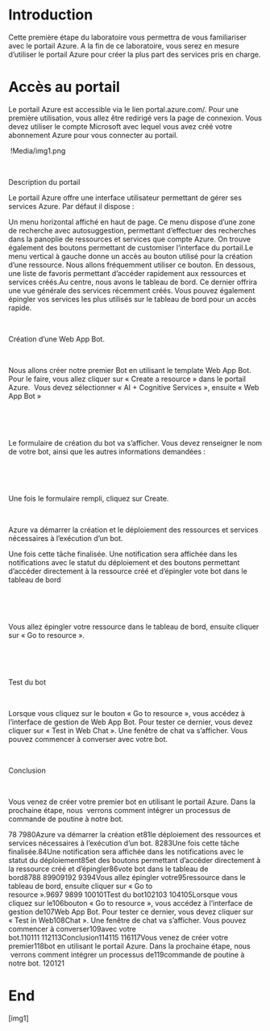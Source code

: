 
# Introduction

Cette première étape du laboratoire vous permettra de vous
familiariser avec le portail Azure. A la fin de ce laboratoire, vous serez en
mesure d’utiliser le portail Azure pour créer la plus part des services pris en
charge.

# Accès au portail 


Le portail Azure est accessible via le lien portal.azure.com/.
Pour une première utilisation, vous allez être redirigé vers la page de
connexion. Vous devez utiliser le compte Microsoft avec lequel vous avez créé
votre abonnement Azure pour vous connecter au portail.

 !Media/img1.png



 

Description du portail

Le portail Azure offre une interface utilisateur permettant
de gérer ses services Azure. Par défaut il dispose :

Un menu horizontal affiché en haut de page. Ce
menu dispose d’une zone de recherche avec autosuggestion, permettant d’effectuer
des recherches dans la panoplie de ressources et services que compte Azure. On
trouve également des boutons permettant de customiser l’interface du portail.Le menu vertical à gauche donne un accès au
bouton utilisé pour la création d’une ressource. Nous allons fréquemment utiliser
ce bouton. En dessous, une liste de favoris permettant d’accéder rapidement aux
ressources et services créés.Au centre, nous avons le tableau de bord. Ce
dernier offrira une vue générale des services récemment créés. Vous pouvez
également épingler vos services les plus utilisés sur le tableau de bord pour
un accès rapide.





 

Création d’une Web App Bot.

 

Nous allons créer notre premier
Bot en utilisant le template Web App Bot. Pour le faire, vous allez cliquer sur
« Create a resource » dans le portail Azure.  Vous devez sélectionner « AI + Cognitive
Services », ensuite « Web App Bot »

 



 

Le formulaire de création du bot
va s’afficher. Vous devez renseigner le nom de votre bot, ainsi que les autres informations
demandées :

 



 

Une fois le formulaire rempli,
cliquez sur Create.  

 

Azure va démarrer la création et
le déploiement des ressources et services nécessaires à l’exécution d’un bot. 

Une fois cette tâche finalisée.
Une notification sera affichée dans les notifications avec le statut du déploiement
et des boutons permettant d’accéder directement à la ressource créé et d’épingler
vote bot dans le tableau de bord

 



 

Vous allez épingler votre
ressource dans le tableau de bord, ensuite cliquer sur « Go to resource ».

 

 

Test du bot

 

Lorsque vous cliquez sur le
bouton « Go to resource », vous accédez à l’interface de gestion de
Web App Bot. Pour tester ce dernier, vous devez cliquer sur « Test in Web
Chat ». Une fenêtre de chat va s’afficher. Vous pouvez commencer à converser
avec votre bot.

 

Conclusion

 

Vous venez de créer votre premier
bot en utilisant le portail Azure. Dans la prochaine étape, nous  verrons comment intégrer un processus de
commande de poutine à notre bot. 


78 7980Azure va démarrer la création et81le déploiement des ressources et services nécessaires à l’exécution d’un bot. 8283Une fois cette tâche finalisée.84Une notification sera affichée dans les notifications avec le statut du déploiement85et des boutons permettant d’accéder directement à la ressource créé et d’épingler86vote bot dans le tableau de bord8788 89909192 9394Vous allez épingler votre95ressource dans le tableau de bord, ensuite cliquer sur « Go to resource ».9697 9899 100101Test du bot102103 104105Lorsque vous cliquez sur le106bouton « Go to resource », vous accédez à l’interface de gestion de107Web App Bot. Pour tester ce dernier, vous devez cliquer sur « Test in Web108Chat ». Une fenêtre de chat va s’afficher. Vous pouvez commencer à converser109avec votre bot.110111 112113Conclusion114115 116117Vous venez de créer votre premier118bot en utilisant le portail Azure. Dans la prochaine étape, nous  verrons comment intégrer un processus de119commande de poutine à notre bot. 120121

# End

[img1]
